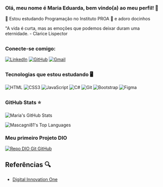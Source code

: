 ### Olá, meu nome é Maria Eduarda, bem vindo(a) ao meu perfil! 👋 

📒 Estou estudando Programação no Instituto PROA
🍩 e adoro docinhos



"A vida é curta, mas as emoções que podemos deixar duram uma eternidade. - Clarice Lispector 

##

### Conecte-se comigo:
[![LinkedIn](https://img.shields.io/badge/LinkedIn-black?style=for-the-badge&logo=linkedin&logoColor=7300AB)](www.linkedin.com/in/maria-eduarda-de-sales-78a04221b)
[![GitHub](https://img.shields.io/badge/GitHub-black?style=for-the-badge&logo=github&logoColor=7300AB)](https://github.com/EricaMacenahttps://github.com/MaSales08olor=white)
[![Gmail](https://img.shields.io/badge/maria.esmiranda08@gmail.com-black?style=for-the-badge&logo=gmail&logoColor=7300AB)](https://mail.google.com/mail/u/0/?hl=pt-BR#inbox)

## 
### Tecnologias que estou estudando 🖥 
![HTML](https://img.shields.io/badge/HTML-000?style=for-the-badge&logo=html5&logoColor=30A3DC)
![CSS3](https://img.shields.io/badge/CSS3-000?style=for-the-badge&logo=css3&logoColor=E94D5F)
![JavaScript](https://img.shields.io/badge/JavaScript-000?style=for-the-badge&logo=javascript&logoColor=30A3DC)
![C#](https://img.shields.io/badge/C%23-000?style=for-the-badge&logo=c-sharp&logoColor=823085)
![Git](https://img.shields.io/badge/GIT-black?style=for-the-badge&logo=git&logoColor=30A3DC) 
![Bootstrap](https://img.shields.io/badge/-boostrap-black?style=for-the-badge&logo=bootstrap&labelColor=black)
![Figma](https://img.shields.io/badge/Figma-black?style=for-the-badge&logo=figma&logoColor=E94D5F)


##

### GitHub Stats ⭐

![Maria's GitHub Stats](https://github-readme-stats.vercel.app/api?username=masales08&theme=midnight-purple&hide_border=true&hide_title=true)


![Mascagni81's Top Languages](https://github-readme-stats.vercel.app/api/top-langs/?username=masales08&theme=midnight-purple&show_icons=true&hide_border=true&layout=compact&hide_title=true)

### Meu primeiro Projeto DIO
[![Repo DIO Git GitHub](https://github-readme-stats.vercel.app/api/pin/?username=masales08&repo=dio-lab-open-source&theme=midnight-purple&hide_border=true)](https://github.com/MaSales08/dio-lab-open-source)

## Referências 🔍
- [Digital Innovation One](https://www.dio.me/)
